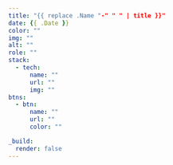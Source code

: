 ```yaml
---
title: "{{ replace .Name "-" " " | title }}"
date: {{ .Date }}
color: ""
img: ""
alt: ""
role: ""
stack:
  - tech:
      name: ""
      url: ""
      img: ""
btns:
  - btn:
      name: ""
      url: ""
      color: ""

_build:
  render: false
---
```


